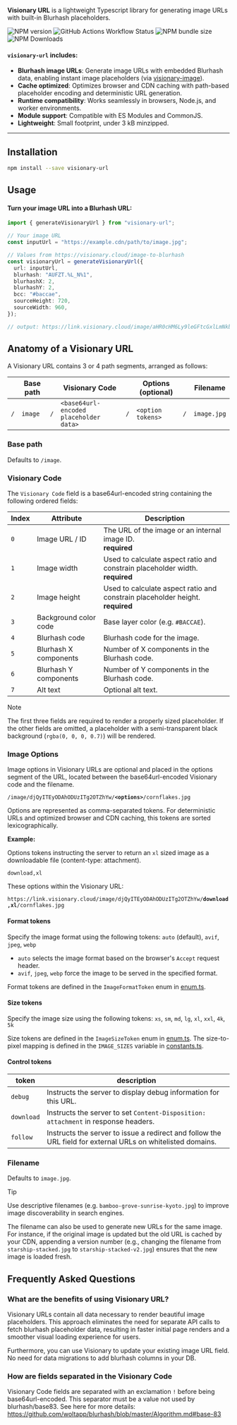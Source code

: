 **Visionary URL** is a lightweight Typescript library for generating image URLs with built-in Blurhash placeholders.

![NPM version](https://img.shields.io/npm/v/visionary-url?style=flat-square&color=beige) ![GitHub Actions Workflow Status](https://img.shields.io/github/actions/workflow/status/visionary-ux/visionary-url/.github%2Fworkflows%2Fci-cd-workflow.yml?branch=master&style=flat-square) ![NPM bundle size](https://img.shields.io/bundlephobia/minzip/visionary-url?style=flat-square&color=blue) ![NPM Downloads](https://img.shields.io/npm/d18m/visionary-url?color=lightgray)

#### `visionary-url` includes:

- **Blurhash image URLs**: Generate image URLs with embedded Blurhash data, enabling instant image placeholders (via [visionary-image](https://github.com/visionary-ux/visionary-image)).
- **Cache optimized**: Optimizes browser and CDN caching with path-based placeholder encoding and deterministic URL generation.
- **Runtime compatibility**: Works seamlessly in browsers, Node.js, and worker environments.
- **Module support**: Compatible with ES Modules and CommonJS.
- **Lightweight**: Small footprint, under 3 kB minzipped.

---

## Installation

```bash
npm install --save visionary-url
```

## Usage

#### Turn your image URL into a Blurhash URL:

```typescript
import { generateVisionaryUrl } from "visionary-url";

// Your image URL
const inputUrl = "https://example.cdn/path/to/image.jpg";

// Values from https://visionary.cloud/image-to-blurhash
const visionaryUrl = generateVisionaryUrl({
  url: inputUrl,
  blurhash: "AUFZT.%L_N%1",
  blurhashX: 2,
  blurhashY: 2,
  bcc: "#baccae",
  sourceHeight: 720,
  sourceWidth: 960,
});

// output: https://link.visionary.cloud/image/aHR0cHM6Ly9leGFtcGxlLmNkbi9wYXRoL3RvL2ltYWdlLmpwZyE5NjAhNzIwITg2OTZhYyFBVUZaVC4lTF9OJTEhMiEy/image.jpg
```

## Anatomy of a Visionary URL

A Visionary URL contains 3 or 4 path segments, arranged as follows:

|     | Base path |     | Visionary Code                         |     | Options (optional) |     | Filename    |
| --- | --------- | --- | -------------------------------------- | --- | ------------------ | --- | ----------- |
| `/` | `image`   | `/` | `<base64url-encoded placeholder data>` | `/` | `<option tokens>`  | `/` | `image.jpg` |

### Base path

Defaults to `/image`.

### Visionary Code

The `Visionary Code` field is a base64url-encoded string containing the following ordered fields:

| Index | Attribute             | Description                                                                         |
| ----- | --------------------- | ----------------------------------------------------------------------------------- |
| `0`   | Image URL / ID        | The URL of the image or an internal image ID. <br/> **required**                    |
| `1`   | Image width           | Used to calculate aspect ratio and constrain placeholder width. <br/> **required**  |
| `2`   | Image height          | Used to calculate aspect ratio and constrain placeholder height. <br/> **required** |
| `3`   | Background color code | Base layer color (e.g. `#BACCAE`).                                                  |
| `4`   | Blurhash code         | Blurhash code for the image.                                                        |
| `5`   | Blurhash X components | Number of X components in the Blurhash code.                                        |
| `6`   | Blurhash Y components | Number of Y components in the Blurhash code.                                        |
| `7`   | Alt text              | Optional alt text.                                                                  |

> [!NOTE]
> The first three fields are required to render a properly sized placeholder. If the other fields are omitted, a placeholder with a semi-transparent black background (`rgba(0, 0, 0, 0.7)`) will be rendered.

### Image Options

Image options in Visionary URLs are optional and placed in the options segment of the URL, located between the base64url-encoded Visionary code and the filename.

<code>/image/djQyITEyODAhODUzITg2OTZhYw/<strong>\<options\></strong>/cornflakes.jpg</code>

Options are represented as comma-separated tokens. For deterministic URLs and optimized browser and CDN caching, this tokens are sorted lexicographically.

**Example:**

Options tokens instructing the server to return an `xl` sized image as a downloadable file (content-type: attachment).

`download,xl`

These options within the Visionary URL:

<code>https:<span>//link</span>.visionary.cloud/image/djQyITEyODAhODUzITg2OTZhYw/<strong>download,xl</strong>/cornflakes.jpg</code>

#### Format tokens

Specify the image format using the following tokens:
`auto` (default), `avif`, `jpeg`, `webp`

- `auto` selects the image format based on the browser's `Accept` request header.
- `avif`, `jpeg`, `webp` force the image to be served in the specified format.

Format tokens are defined in the `ImageFormatToken` enum in [enum.ts](src/enum.ts).

#### Size tokens

Specify the image size using the following tokens:
`xs`, `sm`, `md`, `lg`, `xl`, `xxl`, `4k`, `5k`

Size tokens are defined in the `ImageSizeToken` enum in [enum.ts](src/enum.ts). The size-to-pixel mapping is defined in the `IMAGE_SIZES` variable in [constants.ts](src/constants.ts).

#### Control tokens

| token      | description                                                                                                 |
| ---------- | ----------------------------------------------------------------------------------------------------------- |
| `debug`    | Instructs the server to display debug information for this URL.                                             |
| `download` | Instructs the server to set `Content-Disposition: attachment` in response headers.                          |
| `follow`   | Instructs the server to issue a redirect and follow the URL field for external URLs on whitelisted domains. |

### Filename

Defaults to `image.jpg`.

> [!TIP]
> Use descriptive filenames (e.g. `bamboo-grove-sunrise-kyoto.jpg`) to improve image discoverability in search engines.

The filename can also be used to generate new URLs for the same image. For instance, if the original image is updated but the old URL is cached by your CDN, appending a version number (e.g., changing the filename from `starship-stacked.jpg` to `starship-stacked-v2.jpg`) ensures that the new image is loaded fresh.

## Frequently Asked Questions

### What are the benefits of using Visionary URL?

Visionary URLs contain all data necessary to render beautiful image placeholders. This approach eliminates the need for separate API calls to fetch blurhash placeholder data, resulting in faster initial page renders and a smoother visual loading experience for users.

Furthermore, you can use Visionary to update your existing image URL field. No need for data migrations to add blurhash columns in your DB.

### How are fields separated in the Visionary Code

Visionary Code fields are separated with an exclamation `!` before being base64url-encoded. This separator must be a value not used by blurhash/base83. See here for more details: https://github.com/woltapp/blurhash/blob/master/Algorithm.md#base-83
